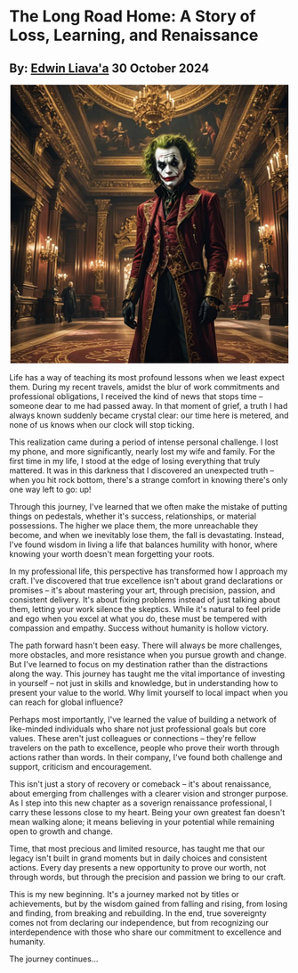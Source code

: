 # The Long Road Home: A Story of Loss, Learning, and Renaissance
## By: [Edwin Liava'a](https://github.com/EdwinLiavaa) 30 October 2024

<p align="center">
 <img width="500" src="https://github.com/EdwinLiavaa/liavaa.space/blob/main/blog/20241030/pic.png">
</p>

 Life has a way of teaching its most profound lessons when we least expect them. During my recent travels, amidst the blur of work commitments and professional obligations, I received the kind of news that stops time – someone dear to me had passed away. In that moment of grief, a truth I had always known suddenly became crystal clear: our time here is metered, and none of us knows when our clock will stop ticking.

This realization came during a period of intense personal challenge. I lost my phone, and more significantly, nearly lost my wife and family. For the first time in my life, I stood at the edge of losing everything that truly mattered. It was in this darkness that I discovered an unexpected truth – when you hit rock bottom, there's a strange comfort in knowing there's only one way left to go: up!

Through this journey, I've learned that we often make the mistake of putting things on pedestals, whether it's success, relationships, or material possessions. The higher we place them, the more unreachable they become, and when we inevitably lose them, the fall is devastating. Instead, I've found wisdom in living a life that balances humility with honor, where knowing your worth doesn't mean forgetting your roots.

In my professional life, this perspective has transformed how I approach my craft. I've discovered that true excellence isn't about grand declarations or promises – it's about mastering your art, through precision, passion, and consistent delivery. It's about fixing problems instead of just talking about them, letting your work silence the skeptics. While it's natural to feel pride and ego when you excel at what you do, these must be tempered with compassion and empathy. Success without humanity is hollow victory.

The path forward hasn't been easy. There will always be more challenges, more obstacles, and more resistance when you pursue growth and change. But I've learned to focus on my destination rather than the distractions along the way. This journey has taught me the vital importance of investing in yourself – not just in skills and knowledge, but in understanding how to present your value to the world. Why limit yourself to local impact when you can reach for global influence?

Perhaps most importantly, I've learned the value of building a network of like-minded individuals who share not just professional goals but core values. These aren't just colleagues or connections – they're fellow travelers on the path to excellence, people who prove their worth through actions rather than words. In their company, I've found both challenge and support, criticism and encouragement.

This isn't just a story of recovery or comeback – it's about renaissance, about emerging from challenges with a clearer vision and stronger purpose. As I step into this new chapter as a soverign renaissance professional, I carry these lessons close to my heart. Being your own greatest fan doesn't mean walking alone; it means believing in your potential while remaining open to growth and change.

Time, that most precious and limited resource, has taught me that our legacy isn't built in grand moments but in daily choices and consistent actions. Every day presents a new opportunity to prove our worth, not through words, but through the precision and passion we bring to our craft.

This is my new beginning. It's a journey marked not by titles or achievements, but by the wisdom gained from falling and rising, from losing and finding, from breaking and rebuilding. In the end, true sovereignty comes not from declaring our independence, but from recognizing our interdependence with those who share our commitment to excellence and humanity.

The journey continues...